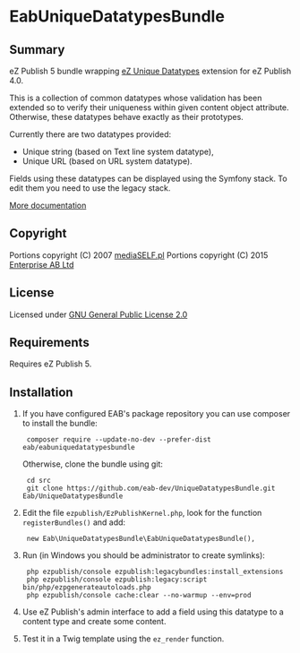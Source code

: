 EabUniqueDatatypesBundle
========================

Summary
-------
eZ Publish 5 bundle wrapping [eZ Unique Datatypes](http://projects.ez.no/ez_unique_datatypes)
extension for eZ Publish 4.0.

This is a collection of common datatypes whose validation has been extended
so to verify their uniqueness within given content object attribute. Otherwise,
these datatypes behave exactly as their prototypes.

Currently there are two datatypes provided:

* Unique string (based on Text line system datatype),
* Unique URL (based on URL system datatype).

Fields using these datatypes can be displayed using the Symfony stack. To edit
them you need to use the legacy stack.

[More documentation](ezpublish_legacy/ezuniquedatatypes/doc/readme.txt)

Copyright
---------
Portions copyright (C) 2007 [mediaSELF.pl](http://www.mediaself.pl/)
Portions copyright (C) 2015 [Enterprise AB Ltd](http://eab.uk/)

License
-------
Licensed under [GNU General Public License 2.0](http://www.gnu.org/licenses/gpl-2.0.html)

Requirements
------------
Requires eZ Publish 5.

Installation
------------

1. If you have configured EAB's package repository you can use composer to install the bundle:

        composer require --update-no-dev --prefer-dist eab/eabuniquedatatypesbundle

   Otherwise, clone the bundle using git:

        cd src
        git clone https://github.com/eab-dev/UniqueDatatypesBundle.git Eab/UniqueDatatypesBundle

2. Edit the file `ezpublish/EzPublishKernel.php`, look for the function `registerBundles()` and add:

        new Eab\UniqueDatatypesBundle\EabUniqueDatatypesBundle(),

3. Run (in Windows you should be administrator to create symlinks):

        php ezpublish/console ezpublish:legacybundles:install_extensions
        php ezpublish/console ezpublish:legacy:script bin/php/ezpgenerateautoloads.php
        php ezpublish/console cache:clear --no-warmup --env=prod

4. Use eZ Publish's admin interface to add a field using this datatype to a content type and create some content.

5. Test it in a Twig template using the `ez_render` function.
